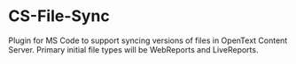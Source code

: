# CS-File-Sync

Plugin for MS Code to support syncing versions of files in OpenText Content Server. Primary initial file types will be WebReports and LiveReports.
